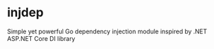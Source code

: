 # injdep
Simple yet powerful Go dependency injection module inspired by .NET ASP.NET Core DI library
